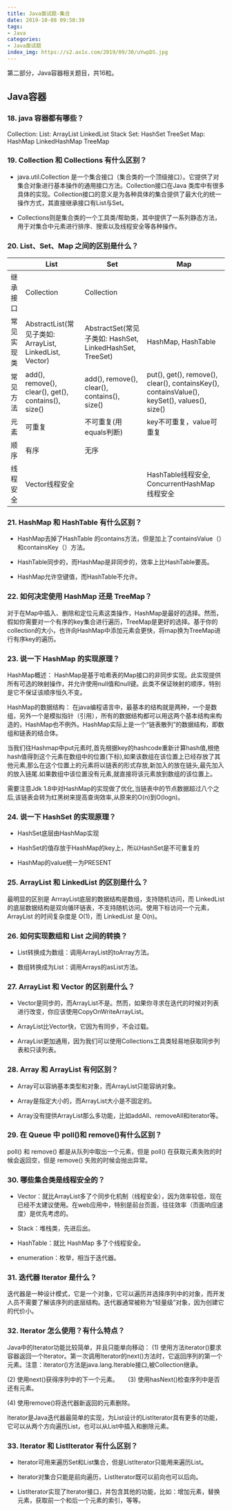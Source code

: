 ```yaml
---
title: Java面试题-集合
date: 2019-10-08 09:58:39
tags:
- Java
categories:
- Java面试题
index_img: https://s2.ax1x.com/2019/09/30/uYwpDS.jpg
---
```

第二部分，Java容器相关题目，共16粒。
<!--more-->
## Java容器
### 18. java 容器都有哪些？
Collection:
  List: ArrayList LinkedList Stack
  Set: HashSet TreeSet
Map:
  HashMap
  LinkedHashMap
  TreeMap

### 19. Collection 和 Collections 有什么区别？
* java.util.Collection 是一个集合接口（集合类的一个顶级接口）。它提供了对集合对象进行基本操作的通用接口方法。Collection接口在Java 类库中有很多具体的实现。Collection接口的意义是为各种具体的集合提供了最大化的统一操作方式，其直接继承接口有List与Set。

* Collections则是集合类的一个工具类/帮助类，其中提供了一系列静态方法，用于对集合中元素进行排序、搜索以及线程安全等各种操作。

### 20. List、Set、Map 之间的区别是什么？
|      | List  |  Set   | Map  |
|  ----  | ----  |  ----  | ----  |
| 继承接口  | Collection | Collection |   |
| 常见实现类  | AbstractList(常见子类如: ArrayList, LinkedList, Vector) | AbstractSet(常见子类如: HashSet, LinkedHashSet, TreeSet)  | HashMap, HashTable |
| 常见方法  | add(), remove(), clear(), get(), contains(), size() | add(), remove(), clear(), contains(), size()  | put(), get(), remove(), clear(), containsKey(), containsValue(), keySet(), values(), size() |
| 元素  | 可重复 | 不可重复(用equals判断)  | key不可重复，value可重复 |
| 顺序  | 有序 | 无序  |   |
| 线程安全  | Vector线程安全 |    | HashTable线程安全, ConcurrentHashMap线程安全 |

### 21. HashMap 和 HashTable 有什么区别？
* HashMap去掉了HashTable 的contains方法，但是加上了containsValue（）和containsKey（）方法。

* HashTable同步的，而HashMap是非同步的，效率上比HashTable要高。

* HashMap允许空键值，而HashTable不允许。

### 22. 如何决定使用 HashMap 还是 TreeMap？
对于在Map中插入、删除和定位元素这类操作，HashMap是最好的选择。然而，假如你需要对一个有序的key集合进行遍历，TreeMap是更好的选择。基于你的collection的大小，也许向HashMap中添加元素会更快，将map换为TreeMap进行有序key的遍历。

### 23. 说一下 HashMap 的实现原理？
HashMap概述： HashMap是基于哈希表的Map接口的非同步实现。此实现提供所有可选的映射操作，并允许使用null值和null键。此类不保证映射的顺序，特别是它不保证该顺序恒久不变。 

HashMap的数据结构： 在java编程语言中，最基本的结构就是两种，一个是数组，另外一个是模拟指针（引用），所有的数据结构都可以用这两个基本结构来构造的，HashMap也不例外。HashMap实际上是一个“链表散列”的数据结构，即数组和链表的结合体。

当我们往Hashmap中put元素时,首先根据key的hashcode重新计算hash值,根绝hash值得到这个元素在数组中的位置(下标),如果该数组在该位置上已经存放了其他元素,那么在这个位置上的元素将以链表的形式存放,新加入的放在链头,最先加入的放入链尾.如果数组中该位置没有元素,就直接将该元素放到数组的该位置上。

需要注意Jdk 1.8中对HashMap的实现做了优化,当链表中的节点数据超过八个之后,该链表会转为红黑树来提高查询效率,从原来的O(n)到O(logn)。

### 24. 说一下 HashSet 的实现原理？
* HashSet底层由HashMap实现

* HashSet的值存放于HashMap的key上，所以HashSet是不可重复的

* HashMap的value统一为PRESENT

### 25. ArrayList 和 LinkedList 的区别是什么？
最明显的区别是 ArrrayList底层的数据结构是数组，支持随机访问，而 LinkedList 的底层数据结构是双向循环链表，不支持随机访问。使用下标访问一个元素，ArrayList 的时间复杂度是 O(1)，而 LinkedList 是 O(n)。

### 26. 如何实现数组和 List 之间的转换？
* List转换成为数组：调用ArrayList的toArray方法。

* 数组转换成为List：调用Arrays的asList方法。

### 27. ArrayList 和 Vector 的区别是什么？
* Vector是同步的，而ArrayList不是。然而，如果你寻求在迭代的时候对列表进行改变，你应该使用CopyOnWriteArrayList。 

* ArrayList比Vector快，它因为有同步，不会过载。 

* ArrayList更加通用，因为我们可以使用Collections工具类轻易地获取同步列表和只读列表。

### 28. Array 和 ArrayList 有何区别？
* Array可以容纳基本类型和对象，而ArrayList只能容纳对象。 

* Array是指定大小的，而ArrayList大小是不固定的。 

* Array没有提供ArrayList那么多功能，比如addAll、removeAll和iterator等。

### 29. 在 Queue 中 poll()和 remove()有什么区别？
poll() 和 remove() 都是从队列中取出一个元素，但是 poll() 在获取元素失败的时候会返回空，但是 remove() 失败的时候会抛出异常。

### 30. 哪些集合类是线程安全的？
* Vector：就比ArrayList多了个同步化机制（线程安全），因为效率较低，现在已经不太建议使用。在web应用中，特别是前台页面，往往效率（页面响应速度）是优先考虑的。

* Stack：堆栈类，先进后出。

* HashTable：就比 HashMap 多了个线程安全。

* enumeration：枚举，相当于迭代器。

### 31. 迭代器 Iterator 是什么？
迭代器是一种设计模式，它是一个对象，它可以遍历并选择序列中的对象，而开发人员不需要了解该序列的底层结构。迭代器通常被称为“轻量级”对象，因为创建它的代价小。

### 32. Iterator 怎么使用？有什么特点？
Java中的Iterator功能比较简单，并且只能单向移动：
(1) 使用方法iterator()要求容器返回一个Iterator。第一次调用Iterator的next()方法时，它返回序列的第一个元素。注意：iterator()方法是java.lang.Iterable接口,被Collection继承。

(2) 使用next()获得序列中的下一个元素。
　
(3) 使用hasNext()检查序列中是否还有元素。

(4) 使用remove()将迭代器新返回的元素删除。

Iterator是Java迭代器最简单的实现，为List设计的ListIterator具有更多的功能，它可以从两个方向遍历List，也可以从List中插入和删除元素。

### 33. Iterator 和 ListIterator 有什么区别？
* Iterator可用来遍历Set和List集合，但是ListIterator只能用来遍历List。 

* Iterator对集合只能是前向遍历，ListIterator既可以前向也可以后向。 

* ListIterator实现了Iterator接口，并包含其他的功能，比如：增加元素，替换元素，获取前一个和后一个元素的索引，等等。